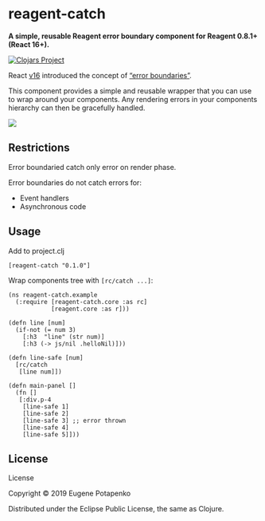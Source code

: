 # reagent-catch

**A simple, reusable Reagent error boundary component for Reagent 0.8.1+ (React 16+).**

[![Clojars Project](https://img.shields.io/clojars/v/reagent-catch.svg)](https://clojars.org/reagent-catch)

React [v16](https://reactjs.org/blog/2017/09/26/react-v16.0.html) introduced the concept of [“error boundaries”](https://reactjs.org/docs/error-boundaries.html).

This component provides a simple and reusable wrapper that you can use to wrap around your components. Any rendering errors in your components hierarchy can then be gracefully handled.

![](https://raw.githubusercontent.com/potapenko/reagent-catch/master/resources/images/catch-example.png)


## Restrictions

Error boundaried catch only error on render phase.

Error boundaries do not catch errors for:

* Event handlers
* Asynchronous code


## Usage

Add to project.clj

```
[reagent-catch "0.1.0"]
```

Wrap components tree with `[rc/catch ...]`:

```
(ns reagent-catch.example
  (:require [reagent-catch.core :as rc]
            [reagent.core :as r]))

(defn line [num]
  (if-not (= num 3)
    [:h3  "line" (str num)]
    [:h3 (-> js/nil .helloNil)]))

(defn line-safe [num]
  [rc/catch
   [line num]])

(defn main-panel []
  (fn []
   [:div.p-4
    [line-safe 1]
    [line-safe 2]
    [line-safe 3] ;; error thrown
    [line-safe 4]
    [line-safe 5]]))
```

## License

License

Copyright © 2019 Eugene Potapenko

Distributed under the Eclipse Public License, the same as Clojure.

